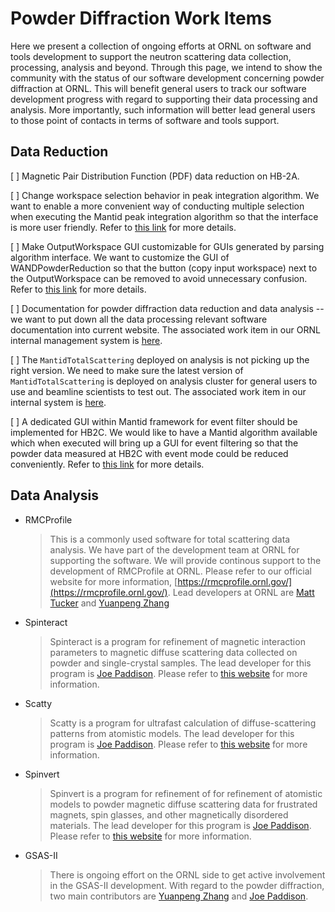 Powder Diffraction Work Items
===

Here we present a collection of ongoing efforts at ORNL on software and tools development to support the neutron scattering data collection, processing, analysis and beyond. Through this page, we intend to show the community with the status of our software development concerning powder diffraction at ORNL. This will benefit general users to track our software development progress with regard to supporting their data processing and analysis. More importantly, such information will better lead general users to those point of contacts in terms of software and tools support.

## Data Reduction

[ ] Magnetic Pair Distribution Function (PDF) data reduction on HB-2A.

[ ] Change workspace selection behavior in peak integration algorithm. We want to enable a more convenient way of conducting multiple selection when executing the Mantid peak integration algorithm so that the interface is more user friendly. Refer to [this link](https://ornlrse.clm.ibmcloud.com/ccm/web/projects/Neutron%20Data%20Project%20%28Change%20Management%29#action=com.ibm.team.workitem.viewWorkItem&id=856) for more details.

[ ] Make OutputWorkspace GUI customizable for GUIs generated by parsing algorithm interface. We want to customize the GUI of WANDPowderReduction so that the button (copy input workspace) next to the OutputWorkspace can be removed to avoid unnecessary confusion. Refer to [this link](https://ornlrse.clm.ibmcloud.com/ccm/web/projects/Neutron%20Data%20Project%20%28Change%20Management%29#action=com.ibm.team.workitem.viewWorkItem&id=855) for more details.

[ ] Documentation for powder diffraction data reduction and data analysis -- we want to put down all the data processing relevant software documentation into current website. The associated work item in our ORNL internal management system is [here](https://ornlrse.clm.ibmcloud.com/ccm/web/projects/Neutron%20Data%20Project%20%28Change%20Management%29#action=com.ibm.team.workitem.viewWorkItem&id=1257).

[ ] The `MantidTotalScattering` deployed on analysis is not picking up the right version. We need to make sure the latest version of `MantidTotalScattering` is deployed on analysis cluster for general users to use and beamline scientists to test out. The associated work item in our internal system is [here](https://ornlrse.clm.ibmcloud.com/ccm/web/projects/Neutron%20Data%20Project%20%28Change%20Management%29#action=com.ibm.team.workitem.viewWorkItem&id=2991).

[ ] A dedicated GUI within Mantid framework for event filter should be implemented for HB2C. We would like to have a Mantid algorithm available which when executed will bring up a GUI for event filtering so that the powder data measured at HB2C with event mode could be reduced conveniently. Refer to [this link](https://ornlrse.clm.ibmcloud.com/ccm/web/projects/Neutron%20Data%20Project%20%28Change%20Management%29#action=com.ibm.team.workitem.viewWorkItem&id=857) for more details.

## Data Analysis

- RMCProfile

    > This is a commonly used software for total scattering data analysis. We have part of the development team at ORNL for supporting the software. We will provide continous support to the development of RMCProfile at ORNL. Please refer to our official website for more information, [https://rmcprofile.ornl.gov/](https://rmcprofile.ornl.gov/). Lead developers at ORNL are [Matt Tucker](https://www.ornl.gov/staff-profile/matthew-g-tucker) and [Yuanpeng Zhang](https://www.ornl.gov/staff-profile/yuanpeng-zhang)
    
- Spinteract

    > Spinteract is a program for refinement of magnetic interaction parameters to magnetic diffuse scattering data collected on powder and single-crystal samples. The lead developer for this program is [Joe Paddison](https://www.ornl.gov/staff-profile/joseph-paddison). Please refer to [this website](https://joepaddison.com/software/) for more information.
    
- Scatty

    > Scatty is a program for ultrafast calculation of diffuse-scattering patterns from atomistic models. The lead developer for this program is [Joe Paddison](https://www.ornl.gov/staff-profile/joseph-paddison). Please refer to [this website](https://joepaddison.com/software/) for more information.
    
- Spinvert

    > Spinvert is a program for refinement of for refinement of atomistic models to powder magnetic diffuse scattering data for frustrated magnets, spin glasses, and other magnetically disordered materials. The lead developer for this program is [Joe Paddison](https://www.ornl.gov/staff-profile/joseph-paddison). Please refer to [this website](https://joepaddison.com/software/) for more information.
    
- GSAS-II

    > There is ongoing effort on the ORNL side to get active involvement in the GSAS-II development. With regard to the powder diffraction, two main contributors are [Yuanpeng Zhang](https://www.ornl.gov/staff-profile/yuanpeng-zhang) and [Joe Paddison](https://www.ornl.gov/staff-profile/joseph-paddison).